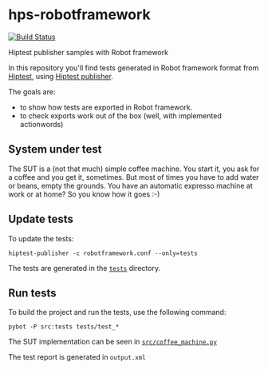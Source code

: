 # hps-robotframework
[![Build Status](https://travis-ci.org/hiptest/hps-robotframework.svg?branch=master)](https://travis-ci.org/hiptest/hps-robotframework)

Hiptest publisher samples with Robot framework

In this repository you'll find tests generated in Robot framework format from [Hiptest](https://hiptest.net), using [Hiptest publisher](https://github.com/hiptest/hiptest-publisher).

The goals are:

 * to show how tests are exported in Robot framework.
 * to check exports work out of the box (well, with implemented actionwords)

System under test
------------------

The SUT is a (not that much) simple coffee machine. You start it, you ask for a coffee and you get it, sometimes. But most of times you have to add water or beans, empty the grounds. You have an automatic expresso machine at work or at home? So you know how it goes :-)

Update tests
-------------


To update the tests:

    hiptest-publisher -c robotframework.conf --only=tests

The tests are generated in the [``tests``](https://github.com/hiptest/hps-robotframework/tree/master/tests) directory.

Run tests
---------


To build the project and run the tests, use the following command:

    pybot -P src:tests tests/test_*

The SUT implementation can be seen in [``src/coffee_machine.py``](https://github.com/hiptest/hps-robotframework/blob/master/src/coffee_machine.py)

The test report is generated in ```output.xml```

